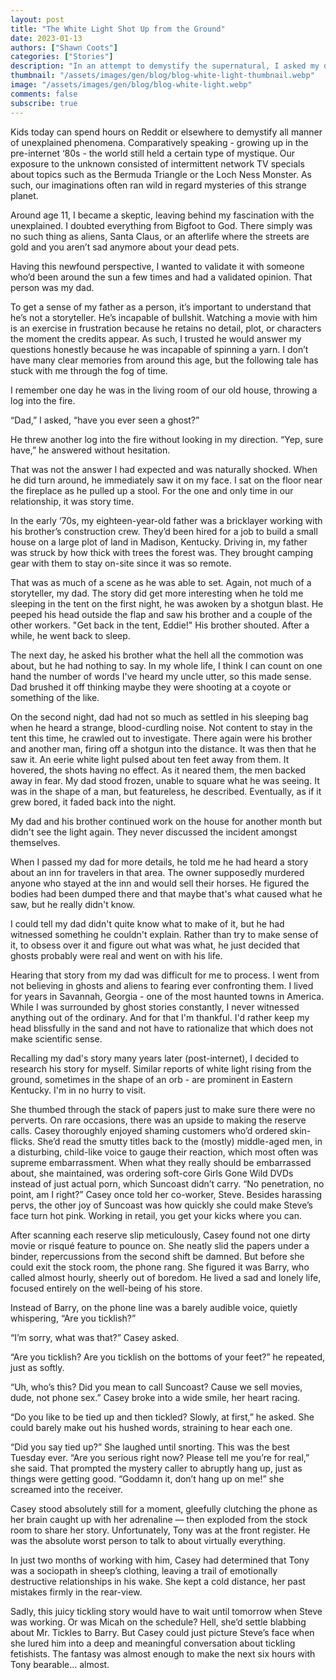 ```yaml
---
layout: post
title: "The White Light Shot Up from the Ground"
date: 2023-01-13
authors: ["Shawn Coots"]
categories: ["Stories"]
description: "In an attempt to demystify the supernatural, I asked my dad if he believes in ghosts."
thumbnail: "/assets/images/gen/blog/blog-white-light-thumbnail.webp"
image: "/assets/images/gen/blog/blog-white-light.webp"
comments: false
subscribe: true
---
```


Kids today can spend hours on Reddit or elsewhere to demystify all manner of unexplained phenomena. Comparatively speaking -  growing up in the pre-internet ‘80s - the world still held a certain type of mystique. Our exposure to the unknown consisted of intermittent network TV specials about topics such as the Bermuda Triangle or the Loch Ness Monster. As such, our imaginations often ran wild in regard mysteries of this strange planet.

Around age 11, I became a skeptic, leaving behind my fascination with the unexplained. I doubted everything from Bigfoot to God. There simply was no such thing as aliens, Santa Claus, or an afterlife where the streets are gold and you aren’t sad anymore about your dead pets.

Having this newfound perspective, I wanted to validate it with someone who’d been around the sun a few times and had a validated opinion. That person was my dad. 

To get a sense of my father as a person, it’s important to understand that he’s not a storyteller. He’s incapable of bullshit. Watching a movie with him is an exercise in frustration because he retains no detail, plot, or characters the moment the credits appear. As such, I trusted he would answer my questions honestly because he was incapable of spinning a yarn. I don’t have many clear memories from around this age, but the following tale has stuck with me through the fog of time.

I remember one day he was in the living room of our old house, throwing a log into the fire. 

“Dad,” I asked, “have you ever seen a ghost?” 

He threw another log into the fire without looking in my direction. “Yep, sure have,” he answered without hesitation.

That was not the answer I had expected and was naturally shocked. When he did turn around, he immediately saw it on my face. I sat on the floor near the fireplace as he pulled up a stool. For the one and only time in our relationship, it was story time.

In the early ‘70s, my eighteen-year-old father was a bricklayer working with his brother’s construction crew. They’d been hired for a job to build a small house on a large plot of land in Madison, Kentucky. Driving in, my father was struck by how thick with trees the forest was. They brought camping gear with them to stay on-site since it was so remote. 

That was as much of a scene as he was able to set. Again, not much of a storyteller, my dad. The story did get more interesting when he told me sleeping in the tent on the first night, he was awoken by a shotgun blast. He peeped his head outside the flap and saw his brother and a couple of the other workers. "Get back in the tent, Eddie!" His brother shouted. After a while, he went back to sleep.

The next day, he asked his brother what the hell all the commotion was about, but he had nothing to say. In my whole life, I think I can count on one hand the number of words I've heard my uncle utter, so this made sense. Dad brushed it off thinking maybe they were shooting at a coyote or something of the like. 

On the second night, dad had not so much as settled in his sleeping bag when he heard a strange, blood-curdling noise. Not content to stay in the tent this time, he crawled out to investigate. There again were his brother and another man, firing off a shotgun into the distance. It was then that he saw it. An eerie white light pulsed about ten feet away from them. It hovered, the shots having no effect. As it neared them, the men backed away in fear. My dad stood frozen, unable to square what he was seeing. It was in the shape of a man, but featureless, he described. Eventually, as if it grew bored, it faded back into the night.

My dad and his brother continued work on the house for another month but didn't see the light again. They never discussed the incident amongst themselves.

When I passed my dad for more details, he told me he had heard a story about an inn for travelers in that area. The owner supposedly murdered anyone who stayed at the inn and would sell their horses. He figured the bodies had been dumped there and that maybe that's what caused what he saw, but he really didn't know. 

I could tell my dad didn't quite know what to make of it, but he had witnessed something he couldn't explain. Rather than try to make sense of it, to obsess over it and figure out what was what, he just decided that ghosts probably were real and went on with his life.

Hearing that story from my dad was difficult for me to process. I went from not believing in ghosts and aliens to fearing ever confronting them. I lived for years in Savannah, Georgia - one of the most haunted towns in America. While I was surrounded by ghost stories constantly, I never witnessed anything out of the ordinary. And for that I'm thankful. I'd rather keep my head blissfully in the sand and not have to rationalize that which does not make scientific sense.

Recalling my dad's story many years later (post-internet), I decided to research his story for myself. Similar reports of white light rising from the ground, sometimes in the shape of an orb - are prominent in Eastern Kentucky. I'm in no hurry to visit.

She thumbed through the stack of papers just to make sure there were no perverts. On rare occasions, there was an upside to making the reserve calls. Casey thoroughly enjoyed shaming customers who’d ordered skin-flicks. She’d read the smutty titles back to the (mostly) middle-aged men, in a disturbing, child-like voice to gauge their reaction, which most often was supreme embarrassment. When what they really should be embarrassed about, she maintained, was ordering soft-core Girls Gone Wild DVDs instead of just actual porn, which Suncoast didn’t carry. “No penetration, no point, am I right?” Casey once told her co-worker, Steve. Besides harassing pervs, the other joy of Suncoast was how quickly she could make Steve’s face turn hot pink. Working in retail, you get your kicks where you can.

After scanning each reserve slip meticulously, Casey found not one dirty movie or risqué feature to pounce on. She neatly slid the papers under a binder, repercussions from the second shift be damned. But before she could exit the stock room, the phone rang. She figured it was Barry, who called almost hourly, sheerly out of boredom. He lived a sad and lonely life, focused entirely on the well-being of his store.

Instead of Barry, on the phone line was a barely audible voice, quietly whispering, “Are you ticklish?”

“I’m sorry, what was that?” Casey asked.

“Are you ticklish? Are you ticklish on the bottoms of your feet?” he repeated, just as softly.

“Uh, who’s this? Did you mean to call Suncoast? Cause we sell movies, dude, not phone sex.” Casey broke into a wide smile, her heart racing.

“Do you like to be tied up and then tickled? Slowly, at first,” he asked. She could barely make out his hushed words, straining to hear each one.

“Did you say tied up?” She laughed until snorting. This was the best Tuesday ever. “Are you serious right now? Please tell me you’re for real,” she said. That prompted the mystery caller to abruptly hang up, just as things were getting good. “Goddamn it, don’t hang up on me!” she screamed into the receiver.

Casey stood absolutely still for a moment, gleefully clutching the phone as her brain caught up with her adrenaline — then exploded from the stock room to share her story. Unfortunately, Tony was at the front register. He was the absolute worst person to talk to about virtually everything.

In just two months of working with him, Casey had determined that Tony was a sociopath in sheep’s clothing, leaving a trail of emotionally destructive relationships in his wake. She kept a cold distance, her past mistakes firmly in the rear-view.

Sadly, this juicy tickling story would have to wait until tomorrow when Steve was working. Or was Micah on the schedule? Hell, she’d settle blabbing about Mr. Tickles to Barry. But Casey could just picture Steve’s face when she lured him into a deep and meaningful conversation about tickling fetishists. The fantasy was almost enough to make the next six hours with Tony bearable… almost.